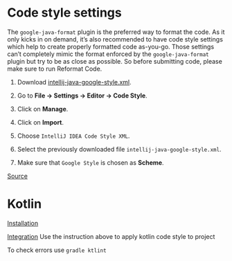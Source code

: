 # Code style settings

The `google-java-format` plugin is the preferred way to format the
code. As it only kicks in on demand, it’s also recommended to have code
style settings which help to create properly formatted code as-you-go.
Those settings can’t completely mimic the format enforced by the
`google-java-format` plugin but try to be as close as possible.
 So before submitting code, please make sure to run Reformat Code.

1. Download [intellij-java-google-style.xml](https://raw.githubusercontent.com/google/styleguide/gh-pages/intellij-java-google-style.xml).

2. Go to **File → Settings → Editor → Code Style**.

3. Click on **Manage**.

4. Click on **Import**.

5. Choose `IntelliJ IDEA Code Style XML`.

6. Select the previously downloaded file
`intellij-java-google-style.xml`.

7. Make sure that `Google Style` is chosen as **Scheme**.

[Source](https://gerrit-review.googlesource.com/Documentation/dev-intellij.html#_code_style_settings)

# Kotlin

[Installation](https://github.com/pinterest/ktlint#installation)

[Integration](https://github.com/pinterest/ktlint#-with-intellij-idea)
Use the instruction above to apply kotlin code style to project

To check errors use `gradle ktlint`
